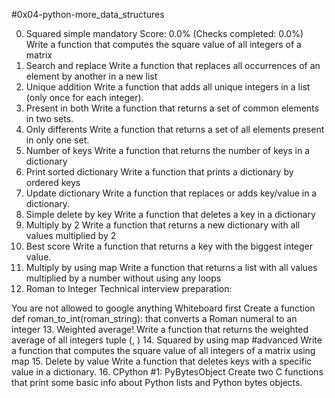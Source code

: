 #0x04-python-more_data_structures

0. Squared simple
mandatory
Score: 0.0% (Checks completed: 0.0%)
Write a function that computes the square value of all integers of a matrix
1. Search and replace
Write a function that replaces all occurrences of an element by another in a new list
2. Unique addition
Write a function that adds all unique integers in a list (only once for each integer).
3. Present in both
Write a function that returns a set of common elements in two sets.
4. Only differents
Write a function that returns a set of all elements present in only one set.
5. Number of keys
Write a function that returns the number of keys in a dictionary
6. Print sorted dictionary
Write a function that prints a dictionary by ordered keys
7. Update dictionary
Write a function that replaces or adds key/value in a dictionary.
8. Simple delete by key
Write a function that deletes a key in a dictionary
9. Multiply by 2
Write a function that returns a new dictionary with all values multiplied by 2
10. Best score
Write a function that returns a key with the biggest integer value.
11. Multiply by using map
Write a function that returns a list with all values multiplied by a number without using any loops
12. Roman to Integer
Technical interview preparation:

You are not allowed to google anything
Whiteboard first
Create a function def roman_to_int(roman_string): that converts a Roman numeral to an integer
13. Weighted average!
Write a function that returns the weighted average of all integers tuple (<score>, <weight>)
14. Squared by using map
#advanced
Write a function that computes the square value of all integers of a matrix using map
15. Delete by value
Write a function that deletes keys with a specific value in a dictionary.
16. CPython #1: PyBytesObject
Create two C functions that print some basic info about Python lists and Python bytes objects.

